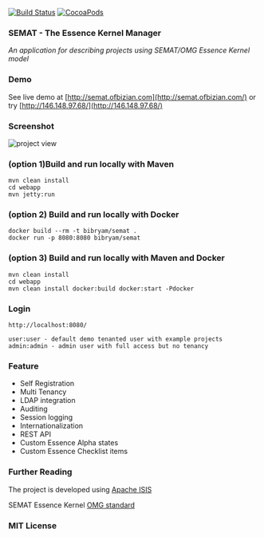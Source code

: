 [![Build Status](https://travis-ci.org/bibryam/semat.svg?branch=master)](https://travis-ci.org/bibryam/semat)
[![CocoaPods](https://img.shields.io/cocoapods/l/AFNetworking.svg)]()
### SEMAT - The Essence Kernel Manager

*An application for describing projects using SEMAT/OMG Essence Kernel model*

### Demo

See live demo at [http://semat.ofbizian.com](http://semat.ofbizian.com/) or try [http://146.148.97.68/](http://146.148.97.68/) 

### Screenshot

![project view](https://1.bp.blogspot.com/-t1q9q2xaP6Q/WBmgyZ-7rnI/AAAAAAAAGn8/cKWm8rg-UysGxRQucrxvnnwOmcwxhgO1QCLcB/s1600/Screen%2BShot%2B2016-11-02%2Bat%2B08.05.16%2B1.png)

### (option 1)Build and run locally with Maven
    mvn clean install
    cd webapp
    mvn jetty:run

### (option 2) Build and run locally with Docker
    docker build --rm -t bibryam/semat .
    docker run -p 8080:8080 bibryam/semat

### (option 3) Build and run locally with Maven and Docker
    mvn clean install
    cd webapp
    mvn clean install docker:build docker:start -Pdocker

### Login
    http://localhost:8080/

    user:user - default demo tenanted user with example projects
    admin:admin - admin user with full access but no tenancy

### Feature
 - Self Registration
 - Multi Tenancy
 - LDAP integration
 - Auditing
 - Session logging
 - Internationalization
 - REST API
 - Custom Essence Alpha states
 - Custom Essence Checklist items

### Further Reading
The project is developed using [Apache ISIS](http://isis.apache.org/)

SEMAT Essence Kernel [OMG standard](http://www.omg.org/spec/Essence/1.1/)

### MIT License


